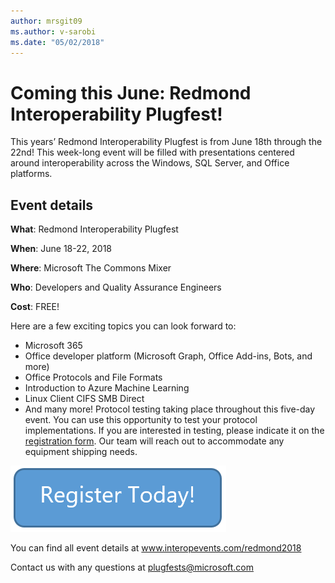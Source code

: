 ```yaml
---
author: mrsgit09
ms.author: v-sarobi
ms.date: "05/02/2018"
---
```

# Coming this June: Redmond Interoperability Plugfest!

This years’ Redmond Interoperability Plugfest is from June 18th through the 22nd! This week-long event will be filled with presentations centered around interoperability across the Windows, SQL Server, and Office platforms.

## Event details
**What**: Redmond Interoperability Plugfest

**When**: June 18-22, 2018

**Where**: Microsoft The Commons Mixer

**Who**: Developers and Quality Assurance Engineers

**Cost**: FREE!

Here are a few exciting topics you can look forward to:
- Microsoft 365
- Office developer platform (Microsoft Graph, Office Add-ins, Bots, and more)
- Office Protocols and File Formats
- Introduction to Azure Machine Learning
- Linux Client CIFS SMB Direct
- And many more!
Protocol testing taking place throughout this five-day event. You can use this opportunity to test your protocol implementations. If you are interested in testing, please indicate it on the [registration form](https://www.microsoftevents.com/profile/form/index.cfm?PKformID=0x3507287abcd). Our team will reach out to accommodate any equipment shipping needs.

[![Register](../images/RegisterButton.png)](https://www.microsoftevents.com/profile/form/index.cfm?PKformID=0x3507287abcd)
 
You can find all event details at www.interopevents.com/redmond2018

Contact us with any questions at [plugfests@microsoft.com](mailto:plugfests@microsoft.com)